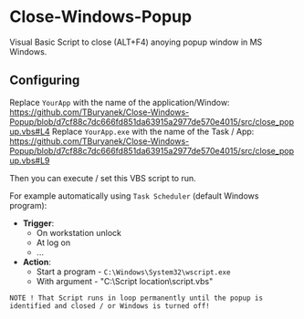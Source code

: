 # Close-Windows-Popup
Visual Basic Script to close (ALT+F4) anoying popup window in MS Windows.

## Configuring
Replace `YourApp` with the name of the application/Window:
https://github.com/TBuryanek/Close-Windows-Popup/blob/d7cf88c7dc666fd851da63915a2977de570e4015/src/close_popup.vbs#L4
Replace `YourApp.exe` with the name of the Task / App:
https://github.com/TBuryanek/Close-Windows-Popup/blob/d7cf88c7dc666fd851da63915a2977de570e4015/src/close_popup.vbs#L9

Then you can execute / set this VBS script to run.

For example automatically using `Task Scheduler` (default Windows program):
* **Trigger**:
  * On workstation unlock
  * At log on
  * ...
* **Action**:
  * Start a program - `C:\Windows\System32\wscript.exe`
  * With argument - "C:\Script location\script.vbs"

```
NOTE ! That Script runs in loop permanently until the popup is identified and closed / or Windows is turned off!
```

